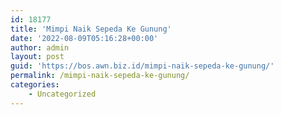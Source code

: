 ```yaml
---
id: 18177
title: 'Mimpi Naik Sepeda Ke Gunung'
date: '2022-08-09T05:16:28+00:00'
author: admin
layout: post
guid: 'https://bos.awn.biz.id/mimpi-naik-sepeda-ke-gunung/'
permalink: /mimpi-naik-sepeda-ke-gunung/
categories:
    - Uncategorized
---
```


